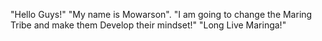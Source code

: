 "Hello Guys!"
"My name is Mowarson".
"I am going to change the Maring Tribe and make them Develop their mindset!"
"Long Live Maringa!"
